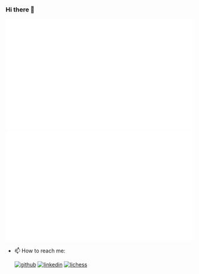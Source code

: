 ### Hi there 👋


<div class="row">
  <img src="https://raw.githubusercontent.com/nodiz/github-stats/master/generated/languages.svg" />
  <img src="https://github.com/nodiz/github-stats/blob/master/generated/overview.svg" />
</div>

- 📫 How to reach me: 

    [<img src='https://cdn.jsdelivr.net/npm/simple-icons@3.0.1/icons/github.svg' alt='github' height='40'>](https://github.com/nodiz) 
    [<img src='https://cdn.jsdelivr.net/npm/simple-icons@3.0.1/icons/linkedin.svg' alt='linkedin' height='40'>](https://www.linkedin.com/in/niccol%C3%B2-stefanini-71a1a41b8/) 
    [<img src='https://github.com/simple-icons/simple-icons/blob/develop/icons/lichess.svg' alt='lichess' height='40'>](https://lichess.org/@/nicostf) 


<!--START_SECTION:activity-->

<!--
- :trophy: Latest achievement:

  [Blico](https://github.com/nodiz/Blico) for [Lauzhack](https://lauzhack.com/)2020 - Winner of the [SBB challenge](https://devpost.com/software/blinddetector)
  
  [YouTube video](https://www.youtube.com/watch?v=M2HeJXddtcc)

  [<img src="assets/Blico-min.gif" alt="Blico-min" style="width: 640px;"/>](https://devpost.com/software/blinddetector)
  
- 🔭 I’m currently working on ...
- 🌱 I’m currently learning ...
- 👯 I’m looking to collaborate on ...
- 🤔 I’m looking for help with ...
- 💬 Ask me about ...
- 😄 Pronouns: ...
-->
